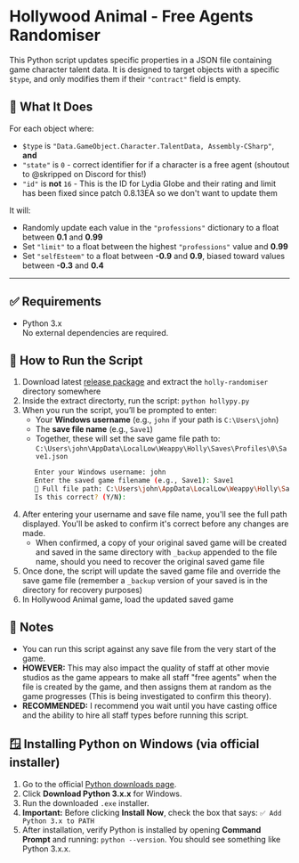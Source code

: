 # Hollywood Animal - Free Agents Randomiser

This Python script updates specific properties in a JSON file containing game character talent data. It is designed to target objects with a specific `$type`, and only modifies them if their `"contract"` field is empty.


## 🔧 What It Does

For each object where:
- `$type` is `"Data.GameObject.Character.TalentData, Assembly-CSharp"`, **and**
- `"state"` is `0` - correct identifier for if a character is a free agent (shoutout to @skripped on Discord for this!)
- `"id"` is **not** `16` - This is the ID for Lydia Globe and their rating and limit has been fixed since patch 0.8.13EA so we don't want to update them

It will:
- Randomly update each value in the `"professions"` dictionary to a float between **0.1** and **0.99**
- Set `"limit"` to a float between the highest `"professions"` value and **0.99**
- Set `"selfEsteem"` to a float between **-0.9** and **0.9**, biased toward values between **-0.3** and **0.4**

---

## ✅ Requirements

- Python 3.x  
No external dependencies are required.


## 🚀 How to Run the Script

1. Download latest [release package](https://github.com/caleuanhopkins/holly-randomiser/releases) and extract the `holly-randomiser` directory somewhere
2. Inside the extract directorty, run the script: `python hollypy.py`
3. When you run the script, you’ll be prompted to enter:
   * Your **Windows username** (e.g., `john` if your path is `C:\Users\john`)
   * The **save file name** (e.g., `Save1`)
   * Together, these will set the save game file path to: `C:\Users\john\AppData\LocalLow\Weappy\Holly\Saves\Profiles\0\Save1.json`
   ```bash
      Enter your Windows username: john
      Enter the saved game filename (e.g., Save1): Save1
      📁 Full file path: C:\Users\john\AppData\LocalLow\Weappy\Holly\Saves\Profiles\0\Save1.json
      Is this correct? (Y/N):
4. After entering your username and save file name, you'll see the full path displayed. You'll be asked to confirm it's correct before any changes are made.
   * When confirmed, a copy of your original saved game will be created and saved in the same directory with `_backup` appended to the file name, should you need to recover the original saved game file
5. Once done, the script will update the saved game file and override the save game file (remember a `_backup` version of your saved is in the directory for recovery purposes)
6. In Hollywood Animal game, load the updated saved game

## 📌 Notes
* You can run this script against any save file from the very start of the game.
* **HOWEVER:** This may also impact the quality of staff at other movie studios as the game appears to make all staff "free agents" when the file is created by the game, and then assigns them at random as the game progresses (This is being investigated to confirm this theory). 
* **RECOMMENDED:** I recommend you wait until you have casting office and the ability to hire all staff types before running this script.

## 🪟 Installing Python on Windows (via official installer)

1. Go to the official [Python downloads page](https://www.python.org/downloads/).
2. Click **Download Python 3.x.x** for Windows.
3. Run the downloaded `.exe` installer.
4. **Important:** Before clicking **Install Now**, check the box that says: `✅ Add Python 3.x to PATH`
5. After installation, verify Python is installed by opening **Command Prompt** and running: `python --version`. You should see something like Python 3.x.x.
